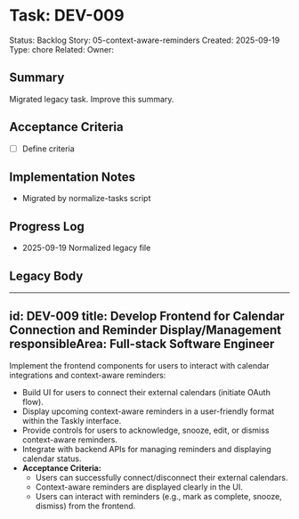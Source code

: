 # Task: DEV-009
Status: Backlog
Story: 05-context-aware-reminders
Created: 2025-09-19
Type: chore
Related:
Owner:

## Summary
Migrated legacy task. Improve this summary.

## Acceptance Criteria
- [ ] Define criteria

## Implementation Notes
- Migrated by normalize-tasks script

## Progress Log
- 2025-09-19 Normalized legacy file

## Legacy Body

---
id: DEV-009
title: Develop Frontend for Calendar Connection and Reminder Display/Management
responsibleArea: Full-stack Software Engineer
---
Implement the frontend components for users to interact with calendar integrations and context-aware reminders:
*   Build UI for users to connect their external calendars (initiate OAuth flow).
*   Display upcoming context-aware reminders in a user-friendly format within the Taskly interface.
*   Provide controls for users to acknowledge, snooze, edit, or dismiss context-aware reminders.
*   Integrate with backend APIs for managing reminders and displaying calendar status.
*   **Acceptance Criteria:**
    *   Users can successfully connect/disconnect their external calendars.
    *   Context-aware reminders are displayed clearly in the UI.
    *   Users can interact with reminders (e.g., mark as complete, snooze, dismiss) from the frontend.
